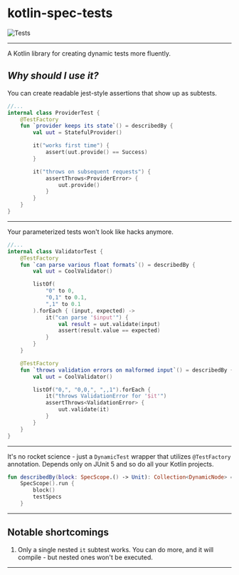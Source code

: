 # kotlin-spec-tests

![Tests](https://github.com/bkosm/kotlin-spec-tests/actions/workflows/gradle.yml/badge.svg)

---

A Kotlin library for creating dynamic tests more fluently.

## *Why should I use it?*

You can create readable jest-style assertions that show up as subtests.

```kotlin
//...
internal class ProviderTest {
    @TestFactory
    fun `provider keeps its state`() = describedBy {
        val uut = StatefulProvider()

        it("works first time") {
            assert(uut.provide() == Success)
        }

        it("throws on subsequent requests") {
            assertThrows<ProviderError> {
                uut.provide()
            }
        }
    }
}
```

---

Your parameterized tests won't look like hacks anymore.

```kotlin
//...
internal class ValidatorTest {
    @TestFactory
    fun `can parse various float formats`() = describedBy {
        val uut = CoolValidator()

        listOf(
            "0" to 0,
            "0,1" to 0.1,
            ",1" to 0.1
        ).forEach { (input, expected) ->
            it("can parse '$input'") {
                val result = uut.validate(input)
                assert(result.value == expected)
            }
        }
    }

    @TestFactory
    fun `throws validation errors on malformed input`() = describedBy {
        val uut = CoolValidator()

        listOf("0,", "0,0,", ",,1").forEach {
            it("throws ValidationError for '$it'")
            assertThrows<ValidationError> {
                uut.validate(it)
            }
        }
    }
}
```

---

It's no rocket science - just a `DynamicTest` wrapper that utilizes `@TestFactory` annotation. Depends only on JUnit 5
and so do all your Kotlin projects.

```kotlin
fun describedBy(block: SpecScope.() -> Unit): Collection<DynamicNode> =
    SpecScope().run {
        block()
        testSpecs
    }
```

---

## Notable shortcomings

1. Only a single nested `it` subtest works. You can do more, and it will compile - but nested ones won't be executed.

---